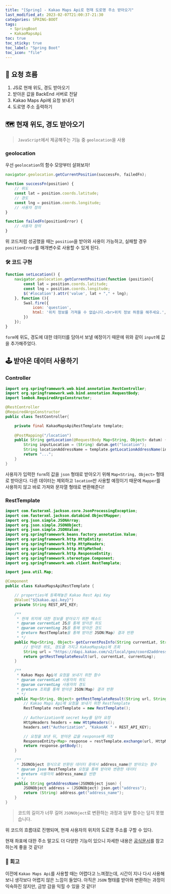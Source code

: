 ```yaml
---
title: "[Spring] - Kakao Maps Api로 현재 도로명 주소 받아오기"
last_modified_at: 2023-02-07T21:00:37-21:30
categories: SPRING-BOOT
tags:
  - SpringBoot
  - KakaoMapsApi
toc: true
toc_sticky: true
toc_label: "Spring Boot"
toc_icon: "file"
---
```


## 💨 요청 흐름

1. JS로 현재 위도, 경도 받아오기
2. 받아온 값을 BackEnd 서버로 전달
3. Kakao Maps Api에 요청 보내기
4. 도로명 주소 출력하기

## 🗺️ 현재 위도, 경도 받아오기

> `JavaScript`에서 제공해주는 기능 중 `geolocation`을 사용

### geolocation

우선 `geolocation`의 함수 모양부터 살펴보자!

```javascript
navigator.geolocation.getCurrentPosition(successFn, failedFn);

function successFn(position) {
    // 위도
    const lat = position.coords.latitude;
    // 경도
    const lng = position.coords.longitude;
    // 사용자 정의
}

function failedFn(positionError) {
    // 사용자 정의
}
```

위 코드처럼 성공했을 때는 `position`을 받아와 사용이 가능하고, 실패할 경우 `positionError`를 매개변수로 사용할 수 있게 된다. 

### 🛠️ 코드 구현

```javascript
function setLocation() {
    navigator.geolocation.getCurrentPosition(function (position){
        const lat = position.coords.latitude;
        const lng = position.coords.longitude;
        $('#location').attr('value', lat + "," + lng);
    }, function (){
        Swal.fire({
            icon: 'question',
            html: '위치 정보를 가져올 수 없습니다.<br>위치 정보 허용을 해주세요.',
        })
    });
}
```

`form`에 위도, 경도에 대한 데이터를 담아서 보낼 예정이기 때문에 위와 같이 `input`에 값을 추가해주었다.

## 🕹️ 받아온 데이터 사용하기

### Controller

```java
import org.springframework.web.bind.annotation.RestController;
import org.springframework.web.bind.annotation.RequestBody;
import lombok.RequiredArgsConstructor;

@RestController
@RequiredArgsConstructor
public class TestController{

    private final KakaoMapsApiRestTemplate template;
    
    @PostMapping("/location")
    public String getLocation(@RequestBody Map<String, Object> datum) {
        String inputLocation = (String) datum.get("location");
        String locationAddressName = template.getLocationAddressName(inputLocation);
        return "...";
    }
}
```

사용자가 입력한 `form`의 값을 `json` 형태로 받아오기 위해 `Map<String, Object>` 형태로 받아온다.
다른 데이터는 제외하고 `location`만 사용할 예정이기 때문에 `Mapper`를 사용하지 않고 바로 가져와 문자열 형태로 변환해준다!

### RestTemplate

```java
import com.fasterxml.jackson.core.JsonProcessingException;
import com.fasterxml.jackson.databind.ObjectMapper;
import org.json.simple.JSONArray;
import org.json.simple.JSONObject;
import org.json.simple.JSONValue;
import org.springframework.beans.factory.annotation.Value;
import org.springframework.http.HttpEntity;
import org.springframework.http.HttpHeaders;
import org.springframework.http.HttpMethod;
import org.springframework.http.ResponseEntity;
import org.springframework.stereotype.Component;
import org.springframework.web.client.RestTemplate;

import java.util.Map;

@Component
public class KakaoMapsApiRestTemplate {

    // properties에 등록해놓은 Kakao Rest Api Key
    @Value("${kakao.api.key}")
    private String REST_API_KEY;

    /**
     * 현재 위치에 대한 정보를 받아오기 위한 메소드
     * @param currentLat JS를 통해 받아온 위도
     * @param currentLng JS를 통해 받아온 경도
     * @return RestTemplate을 통해 받아온 JSON(Map) 결과 반환
     * */
    public Map<String, Object> getCurrentPosInfo(String currentLat, String currentLng) {
        // 받아온 위도, 경도를 가지고 KakaoMapsApi에 조회 
        String url = "https://dapi.kakao.com/v2/local/geo/coord2address.json?x={currentLng}&y={currentLat}";
        return getRestTemplateResult(url, currentLat, currentLng);
    }

    /**
     * Kakao Maps Api에 요청을 보내기 위한 함수
     * @param currentLat 사용자의 위도
     * @param currentLng 사용자의 경도
     * @return 조회를 통해 받아온 JSON(Map) 결과 반환
     * */
    public Map<String, Object> getRestTemplateResult(String url, String currentLat, String currentLng) {
        // Kakao Maps Api에 요청을 보내기 위한 RestTemplate
        RestTemplate restTemplate = new RestTemplate();
        
        // Authorization에 secret key를 담아 요청
        HttpHeaders headers = new HttpHeaders();
        headers.set("Authorization", "KakaoAK " + REST_API_KEY);

        // 요청을 보낸 뒤, 받아온 값을 response에 저장
        ResponseEntity<Map> response = restTemplate.exchange(url, HttpMethod.GET, new HttpEntity<>(headers), Map.class, currentLng, currentLat);
        return response.getBody();
    }

    /**
     * JSONObject 형식으로 반환된 데이터 중에서 address_name만 받아오는 함수
     * @param json RestTemplate 요청을 통해 받아와 변환한 데이터
     * @return 사용자의 address_name을 반환
     * */
    public String getAddressName(JSONObject json) {
        JSONObject address = (JSONObject) json.get("address");
        return (String) address.get("address_name");
    }
}
```

> 코드의 길이가 너무 길어 `JSONObject`로 변환하는 과정과 일부 함수는 담지 못했습니다.

위 코드의 흐름대로 진행되며, 현재 사용자의 위치의 도로명 주소를 구할 수 있다.

현재 좌표에 대한 주소 말고도 더 다양한 기능이 있으니 자세한 내용은 [공식문서](https://developers.kakao.com/docs/latest/ko/local/dev-guide)를 참고하는게 좋을 것 같다!

### 🤔 회고

이전에 `Kakao Maps Api`를 사용할 때는 어렵다고 느껴졌는데, 시간이 지나 다시 사용해보니 생각보다 어렵지 않은 느낌이 들었다.
아직은 `JSON` 형태를 받아와 변환하는 과정이 익숙하진 않지만, 금방 감을 익힐 수 있을 것 같다!